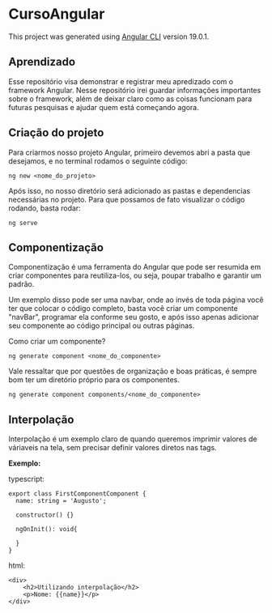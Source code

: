 # CursoAngular

This project was generated using [Angular CLI](https://github.com/angular/angular-cli) version 19.0.1.

## Aprendizado

Esse repositório visa demonstrar e registrar meu apredizado com o framework Angular. Nesse repositório irei guardar informações importantes sobre o framework, além de deixar claro como as coisas funcionam para futuras pesquisas e ajudar quem está começando agora.

## Criação do projeto

Para criarmos nosso projeto Angular, primeiro devemos abri a pasta que desejamos, e no terminal rodamos o seguinte código:
```
ng new <nome_do_projeto>
```

Após isso, no nosso diretório será adicionado as pastas e dependencias necessárias no projeto. Para que possamos de fato visualizar o código rodando, basta rodar:

```
ng serve
```

## Componentização

Componentização é uma ferramenta do Angular que pode ser resumida em criar componentes para reutiliza-los, ou seja, poupar trabalho e garantir um padrão.

Um exemplo disso pode ser uma navbar, onde ao invés de toda página você ter que colocar o código completo, basta você criar um componente "navBar", programar ela conforme seu gosto, e após isso apenas adicionar seu componente ao código principal ou outras páginas.

Como criar um componente?
```
ng generate component <nome_do_componente>
```

Vale ressaltar que por questões de organização e boas práticas, é sempre bom ter um diretório próprio para os componentes.

```
ng generate component components/<nome_do_componente>
```

## Interpolação

Interpolação é um exemplo claro de quando queremos imprimir valores de váriaveis na tela, sem precisar definir valores diretos nas tags.

**Exemplo:**

typescript:

```
export class FirstComponentComponent {
  name: string = 'Augusto';
  
  constructor() {}

  ngOnInit(): void{
    
  }
}
```

html:

```
<div>
    <h2>Utilizando interpolação</h2>
    <p>Nome: {{name}}</p>
</div>
```

